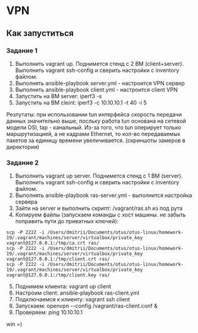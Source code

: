 # VPN
## Как запуститься
### Задание 1
1. Выполнить vagrant up. Поднимется стенд с 2 ВМ (client+server). Выполнить vagrant ssh-config и сверить настройки с inventory файлом.
3. Выполнять ansible-playbook server.yml - настроится VPN сервер
4. Выполнить ansible-playbook client.yml - настроится client VPN
5. Запустить на ВМ server: iperf3 -s
6. Запустить на ВМ cleint: iperf3 -c 10.10.10.1 -t 40 -i 5

Резлутаты: при использовании tun интерфейса скорость передачи данных значительно выше, посльку работа tun основана на сетевой модели OSI, tap - канальный. Из-за того, что tun оперирует только маршрутизацией, а не кадрами Ethernet, то кол-во передаваемых пакетов за единицу времени увеличивается. (скриншоты замеров в директории)

### Задание 2
1. Выполнить vagrant up server. Поднимется стенд с 1 ВМ (server). Выполнить vagrant ssh-config и сверить настройки с inventory файлом.
2. Выполнять ansible-playbook ras-server.yml - выполнится настройка сервера 
3. Зайти на server и выполнить скрипт: /vagrant/ras.sh из под рута
4. Копируем файлы (запускаем команды с хост машины. не забыть поправить пути до приватных ключей):
```
scp -P 2222 -i /Users/dmitrii/Documents/otus/otus-linux/homework-19/.vagrant/machines/server/virtualbox/private_key vagrant@127.0.0.1:/tmp/ca.crt ras/
scp -P 2222 -i /Users/dmitrii/Documents/otus/otus-linux/homework-19/.vagrant/machines/server/virtualbox/private_key vagrant@127.0.0.1:/tmp/client.crt ras/
scp -P 2222 -i /Users/dmitrii/Documents/otus/otus-linux/homework-19/.vagrant/machines/server/virtualbox/private_key vagrant@127.0.0.1:/tmp/client.key ras/
```
5. Поднимем клиента: vagrant up client
6. Настроим client: ansible-playbook ras-client.yml
7. Подключаемся к клиенту: vagrant ssh client
8. Запускаем: openvpn --config /vagrant/ras-client.conf &
9. Проверяем: ping 10.10.10.1

win =)